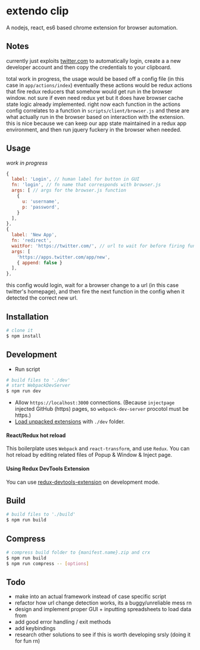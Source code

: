 # extendo clip

A nodejs, react, es6 based chrome extension for browser automation.

## Notes

currently just exploits [twitter.com](https://twitter.com) to automatically login, create a a new developer account and then copy the credentials to your clipboard.

total work in progress, the usage would be based off a config file (in this case  in `app/actions/index`)
eventually these actions would be redux actions that fire redux reducers that somehow would get run in the browser window. not sure if even need redux yet but it does
have browser cache state logic already implemented. right now each function in the actions config correlates to a function in `scripts/client/browser.js` and these are what actually
run in the browser based on interaction with the extension. this is nice because we can keep our app state maintained in a redux app environment, and then run jquery fuckery in the browser when needed.

## Usage

_work in progress_

```js
{
  label: 'Login', // human label for button in GUI
  fn: 'login', // fn name that corresponds with browser.js
  args: [ // args for the browser.js function
    {
      u: 'username',
      p: 'password',
    }
  ],
},
{
  label: 'New App',
  fn: 'redirect',
  waitFor: 'https://twitter.com/', // url to wait for before firing func, if ommitted will immediately fire
  args: [
    'https://apps.twitter.com/app/new',
    { append: false }
  ],
},
```

this config would login, wait for a browser change to a url (in this case twitter's homepage), and then fire the next function in the config when it detected the correct new url. 

## Installation

```bash
# clone it
$ npm install
```

## Development

* Run script
```bash
# build files to './dev'
# start WebpackDevServer
$ npm run dev
```
* Allow `https://localhost:3000` connections. (Because `injectpage` injected GitHub (https) pages, so `webpack-dev-server` procotol must be https.)
* [Load unpacked extensions](https://developer.chrome.com/extensions/getstarted#unpacked) with `./dev` folder.

#### React/Redux hot reload

This boilerplate uses `Webpack` and `react-transform`, and use `Redux`. You can hot reload by editing related files of Popup & Window & Inject page.

#### Using Redux DevTools Extension

You can use [redux-devtools-extension](https://github.com/zalmoxisus/redux-devtools-extension) on development mode.

## Build

```bash
# build files to './build'
$ npm run build
```

## Compress

```bash
# compress build folder to {manifest.name}.zip and crx
$ npm run build
$ npm run compress -- [options]
```

## Todo

* make into an actual framework instead of case specific script
* refactor how url change detection works, its a buggy/unreliable mess rn
* design and implement proper GUI + inputting spreadsheets to load data from
* add good error handling / exit methods
* add keybindings
* research other solutions to see if this is worth developing srsly (doing it for fun rn)

